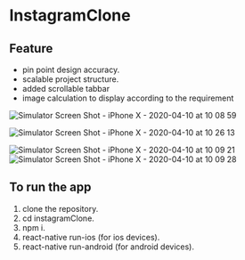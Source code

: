 # InstagramClone

## Feature
- pin point design accuracy.
- scalable project structure.
- added scrollable tabbar 
- image calculation to display according to the requirement

![Simulator Screen Shot - iPhone X - 2020-04-10 at 10 08 59](https://user-images.githubusercontent.com/23505129/78962848-2ac05980-7b15-11ea-91ee-4adb4005d410.png)

![Simulator Screen Shot - iPhone X - 2020-04-10 at 10 26 13](https://user-images.githubusercontent.com/23505129/78963057-ed100080-7b15-11ea-83cd-74d867e8bc43.png)


![Simulator Screen Shot - iPhone X - 2020-04-10 at 10 09 21](https://user-images.githubusercontent.com/23505129/78962857-2eec7700-7b15-11ea-83d1-a04a8304b3c2.png)
![Simulator Screen Shot - iPhone X - 2020-04-10 at 10 09 28](https://user-images.githubusercontent.com/23505129/78962858-2eec7700-7b15-11ea-87a3-5ef526b81074.png)



## To run the app
1. clone the repository.  
2. cd instagramClone. 
3. npm i. 
4. react-native run-ios (for ios devices). 
5. react-native run-android (for android devices). 
